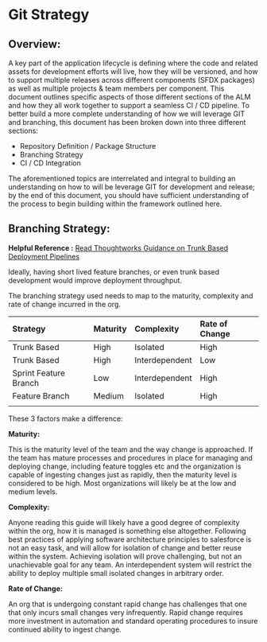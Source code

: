 # Git Strategy

## Overview:

A key part of the application lifecycle is defining where the code and related assets for development efforts will live, how they will be versioned, and how to support multiple releases across different components \(SFDX packages\) as well as multiple projects & team members per component. This document outlines specific aspects of those different sections of the ALM and how they all work together to support a seamless CI / CD pipeline. To better build a more complete understanding of how we will leverage GIT and branching, this document has been broken down into three different sections:

* Repository Definition / Package Structure
* Branching Strategy
* CI / CD Integration

The aforementioned topics are interrelated and integral to building an understanding on how to will be leverage GIT for development and release; by the end of this document, you should have sufficient understanding of the process to begin building within the framework outlined here.

## Branching Strategy:

**Helpful Reference :** [Read Thoughtworks Guidance on Trunk Based Deployment Pipelines](https://www.thoughtworks.com/insights/blog/enabling-trunk-based-development-deployment-pipelines)

Ideally, having short lived feature branches, or even trunk based development would improve deployment throughput.

The branching strategy used needs to map to the maturity, complexity and rate of change incurred in the org.



| Strategy | Maturity | Complexity | Rate of Change |
| :--- | :--- | :--- | :--- |
| Trunk Based | High | Isolated | High |
| Trunk Based | High | Interdependent | Low |
| Sprint Feature Branch | Low | Interdependent | High |
| Feature Branch | Medium | Isolated | High |
|  |  |  |  |



These 3 factors make a difference:

**Maturity:**

This is the maturity level of the team and the way change is approached. If the team has mature processes and procedures in place for managing and deploying change, including feature toggles etc and the organization is capable of ingesting changes just as rapidly, then the maturity level is considered to be high. Most organizations will likely be at the low and medium levels.

**Complexity:**

Anyone reading this guide will likely have a good degree of complexity within the org, how it is managed is something else altogether.  Following best practices of applying software architecture principles to salesforce is not an easy task, and will allow for isolation of change and better reuse within the system. Achieving isolation will prove challenging, but not an unachievable goal for any team. An interdependent system will restrict the ability to deploy multiple small isolated changes in arbitrary order.

**Rate of Change:**

An org that is undergoing constant rapid change has challenges that one that only incurs small changes very infrequently. Rapid change requires more investment in automation and standard operating procedures to insure continued ability to ingest change.

 



